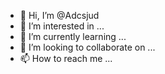 - 👋 Hi, I’m @Adcsjud
- 👀 I’m interested in ...
- 🌱 I’m currently learning ...
- 💞️ I’m looking to collaborate on ...
- 📫 How to reach me ...

<!---
Adcsjud/Adcsjud is a ✨ special ✨ repository because its `README.md` (this file) appears on your GitHub profile.
You can click the Preview link to take a look at your changes.
--->
